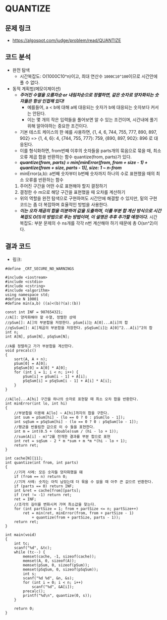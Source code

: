 # QUANTIZE

## 문제 링크
- https://algospot.com/judge/problem/read/QUANTIZE

## 코드 분석
- 완전 탐색
  - 시간복잡도: O(1000C10^n)이고, 최대 연산수 ```1000C10^100```이므로 시간안에 풀 수 없다.
- 동적 계획법(메모이제이션)
  - ___주어진 수열을 오름차순 or 내림차순으로 정렬하면, 같은 숫자로 양자화되는 숫자들은 항상 인접해 있다!___
    - 예를들어, a < b에 대해 a에 대응되는 숫자가 b에 대응되는 숫자보다 커서는 안된다.
    - 이는 몇 개의 작은 입력들을 풀어보면 알 수 있는 조건이며, 시간내에 풀기 위해 알아야하는 중요한 조건이다.
  - 기본 테스트 케이스의 한 예를 사용하면, {1, 4, 6, 744, 755, 777, 890, 897, 902} => {1, 4, 6}: 4, {744, 755, 777}: 759, {890, 897, 902}: 896 로 대응된다.
  - 이를 형식화하면, from번째 이후의 숫자들을 parts개의 묶음으로 묶을 때, 최소 오류 제곱 합을 반환하는 함수 quantize(from, parts)가 있다.
  - ___quantize(from, parts) = min[minError(from, from + size - 1) + quantize(from + size, parts - 1)], size: 1 ~ n-from___
  - minError(a,b): a번째 숫자부터 b번째 숫자까지 하나의 수로 표현했을 때의 최소 오류를 반환하는 함수
  1. 주어진 구간을 어떤 수로 표현해야 할지 결정하기
  2. 결정한 수 m으로 해당 구간을 표현했을 때 오차를 계산하기
    - 위의 역할을 완전 탐색으로 구현하여도 시간안에 해결할 수 있지만, 밑의 구현 코드는 좀 더 복잡하며 효율적인 방법을 사용한다.
    - ___이는 오차 제곱의 합을 미분하여 값을 도출하며, 이를 부분 합 계산 방식으로 시간복잡도 O(1)의 방법으로 푸는 방법이며, 이 설명은 추후 추가할 예정이다.___
  시간복잡도: 부분 문제의 수 ns개를 각각 n번 계산해야 하기 때문에 총 O(sn^2)이다.
  
## 결과 코드
- 링크: 
```
#define _CRT_SECURE_NO_WARNINGS

#include <iostream>
#include <cstdio>
#include <cstring>
#include <algorithm>
using namespace std;
#define N 10001
#define min(a,b) ((a)<(b)?(a):(b))

const int INF = 987654321;
//A[]: 양자화해야 할 수열, 정렬한 상태
//pSum[]: A[]의 부분합을 저장한다. pSum[i]는 A[0]...A[i]의 합
//qSuSum[]: A[]제곱의 부분합을 저장한다. pSqSum[i]는 A[0]^2...A[i]^2의 합
int n;
int A[N], pSum[N], pSqSum[N];

//A를 정렬하고 가가 부분합을 계산한다.
void precalc()
{
	sort(A, A + n);
	pSum[0] = A[0];
	pSqSum[0] = A[0] * A[0];
	for (int i = 1; i < n; i++) {
		pSum[i] = pSum[i - 1] + A[i];
		pSqSum[i] = pSqSum[i - 1] + A[i] * A[i];
	}
}

//A[lo]...A[hi] 구간을 하나의 숫자로 표현할 때 최소 오차 합을 반환한다.
int minError(int lo, int hi)
{
	//부분합을 이용해 A[lo] ~ A[hi]까지의 합을 구한다.
	int sum = pSum[hi] - (lo == 0 ? 0 : pSum[lo - 1]);
	int sqSum = pSqSum[hi] - (lo == 0 ? 0 : pSqSum[lo - 1]);
	//평균을 반올림한 값으로 이 수 들을 표현한다.
	int m = int(0.5 + (double)sum / (hi - lo + 1));
	//sum(A[i] - m)^2를 전개한 결과를 부분 합으로 표현
	int ret = sqSum - 2 * m *sum + m *m *(hi - lo + 1);
	return ret;
}

int cache[N][11];
int quantize(int from, int parts)
{
	//기저 사례: 모든 숫자들 양자화했을 떄
	if (from == n) return 0;
	//기저 사례: 숫자는 아직 남았는데 더 묶을 수 없을 때 아주 큰 값으르 반환한다.
	if (parts == 0) return INF;
	int &ret = cache[from][parts];
	if (ret != -1) return ret;
	ret = INF;
	//조각의 길이를 변화시켜 가며 최소값을 찾는다.
	for (int partSize = 1; from + partSize <= n; partSize++)
		ret = min(ret, minError(from, from + partSize - 1)
			+ quantize(from + partSize, parts - 1));
	return ret;
}

int main(void)
{
	int tc;
	scanf("%d", &tc);
	while (tc--) {
		memset(cache, -1, sizeof(cache));
		memset(A, 0, sizeof(A));
		memset(pSum, 0, sizeof(pSum));
		memset(pSqSum, 0, sizeof(pSqSum));
		int s;
		scanf("%d %d", &n, &s);
		for (int i = 0; i < n; i++)
			scanf("%d", &A[i]);
		precalc();
		printf("%d\n", quantize(0, s));
	}

	return 0;
}
```
